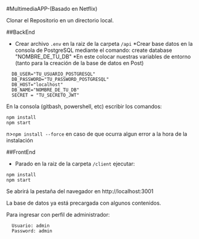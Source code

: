 #MultimediaAPP-(Basado en Netflix)

Clonar el Repositorio en un directorio local.

##BackEnd

- Crear archivo `.env` en la raiz de la carpeta `/api`
*Crear base datos en la consola de PostgreSQL mediante el comando:
   create database "NOMBRE_DE_TU_DB"
*En este colocar nuestras variables de entorno (tanto para la creación de la base de datos en Post)
```
  DB_USER="TU_USUARIO_POSTGRESQL"
  DB_PASSWORD="TU_PASSWORD_POSTGRESQL"
  DB_HOST="localhost"
  DB_NAME="NOMBRE_DE_TU_DB"
  SECRET = "TU_SECRETO_JWT"
```
  
En la consola (gitbash, powershell, etc) escribir los comandos: 
```
npm install 
npm start
```

n>`npm install --force` en caso de que ocurra algun error a la hora de la instalación <br/>

##FrontEnd


- Parado en la raiz de la carpeta `/client` ejecutar: 
```
npm install
npm start
```
  
Se abrirá la pestaña del navegador en http://localhost:3001

La base de datos ya está precargada con algunos contenidos.

Para ingresar con perfil de administrador:
```
  Usuario: admin
  Password: admin
```
